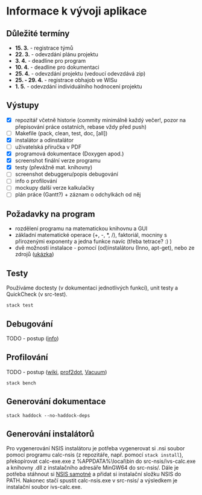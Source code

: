 # Informace k vývoji aplikace

## Důležité termíny
- **15. 3.** - registrace týmů
- **22. 3.** - odevzdání plánu projektu
- **3. 4.** - deadline pro program
- **10. 4.** - deadline pro dokumentaci
- **25. 4.** - odevzdání projektu (vedoucí odevzdává zip)
- **25. - 29. 4.** - registrace obhajob ve WISu
- **1. 5.** - odevzdání individuálního hodnocení projektu

## Výstupy
- [x] repozitář včetně historie (commity minimálně každý večer!, pozor na přepisování práce ostatních, rebase vždy před push)
- [ ] Makefile (pack, clean, test, doc, [all])
- [x] instalátor a odinstalátor
- [ ] uživatelská příručka v PDF
- [x] programová dokumentace (Doxygen apod.)
- [x] screenshot finální verze programu
- [x] testy (převážně mat. knihovny)
- [ ] screenshot debuggeru/popis debugování
- [ ] info o profilování
- [ ] mockupy další verze kalkulačky
- [ ] plán práce (Gantt?) + záznam o odchylkách od něj

## Požadavky na program
- rozdělení programu na matematickou knihovnu a GUI
- základní matematické operace (+, -, \*, /), faktoriál, mocniny s přirozenými exponenty a jedna funkce navíc (třeba tetrace? :) )
- dvě možnosti instalace - pomocí (od)instalátoru (Inno, apt-get), nebo ze zdrojů ([ukázka](http://xmonad.org/intro.html))

## Testy
Používáme doctesty (v dokumentaci jednotlivých funkcí), unit testy a QuickCheck (v src-test).
```
stack test
```

## Debugování
TODO - postup ([info](https://wiki.haskell.org/Debugging))

## Profilování
TODO - postup ([wiki](https://wiki.haskell.org/Performance), [prof2dot](https://hackage.haskell.org/package/prof2dot), [Vacuum](https://thoughtpolice.github.io/vacuum/))
```
stack bench
```

## Generování dokumentace
```
stack haddock --no-haddock-deps
```

## Generování instalátorů
Pro vygenerování NSIS instalátoru je potřeba vygenerovat si .nsi soubor pomocí programu calc-nsis (z repozitáře, např. pomocí `stack install`), překopírovat calc-exe.exe z %APPDATA%\local\bin do src-nsis/ivs-calc.exe a knihovny .dll z instalačního adresáře MinGW64 do src-nsis/. Dále je potřeba stáhnout si [NSIS samotné](http://nsis.sourceforge.net/Main_Page) a přidat si instalační složku NSIS do PATH. Nakonec stačí spustit calc-nsis.exe v src-nsis/ a výsledkem je instalační soubor ivs-calc.exe.
